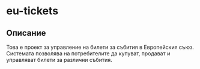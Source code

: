 # eu-tickets

## Описание
Това е проект за управление на билети за събития в Европейския съюз. Системата позволява на потребителите да купуват, продават и управляват билети за различни събития.